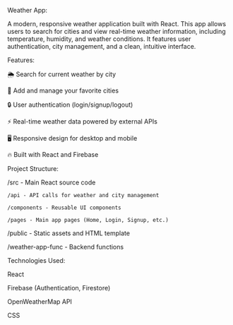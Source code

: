 Weather App:

A modern, responsive weather application built with React. This app allows users to search for cities and view real-time weather information, including temperature, humidity, and weather conditions. It features user authentication, city management, and a clean, intuitive interface.

Features:

🌦️ Search for current weather by city

📍 Add and manage your favorite cities

🔒 User authentication (login/signup/logout)

⚡ Real-time weather data powered by external APIs

🖥️ Responsive design for desktop and mobile

🔥 Built with React and Firebase

Project Structure:

/src - Main React source code

    /api - API calls for weather and city management
    
    /components - Reusable UI components
    
    /pages - Main app pages (Home, Login, Signup, etc.)
    
/public - Static assets and HTML template

/weather-app-func - Backend functions

Technologies Used:

React

Firebase (Authentication, Firestore)

OpenWeatherMap API 

CSS

